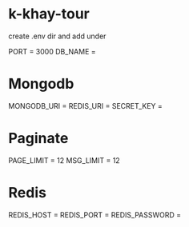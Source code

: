 # k-khay-tour

create .env dir and add under

PORT = 3000
DB_NAME = 

# Mongodb
MONGODB_URI = 
REDIS_URI = 
SECRET_KEY = 

# Paginate
PAGE_LIMIT = 12
MSG_LIMIT = 12

# Redis
REDIS_HOST = 
REDIS_PORT = 
REDIS_PASSWORD = 